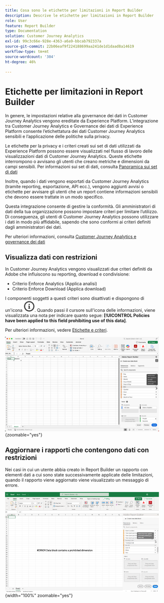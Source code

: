 ```yaml
---
title: Cosa sono le etichette per limitazioni in Report Builder
description: Descrive le etichette per limitazioni in Report Builder
role: User
feature: Report Builder
type: Documentation
solution: Customer Journey Analytics
exl-id: 99c3c66e-928e-4363-a6a9-bbcab792337a
source-git-commit: 22b06eaf9f224188699aa241de1d1daad8a14619
workflow-type: tm+mt
source-wordcount: '304'
ht-degree: 46%

---
```


# Etichette per limitazioni in Report Builder

In genere, le impostazioni relative alla governance dei dati in Customer Journey Analytics vengono ereditate da Experience Platform. L’integrazione tra Customer Journey Analytics e Governance dei dati di Experience Platform consente l’etichettatura dei dati Customer Journey Analytics sensibili e l’applicazione delle politiche sulla privacy.

Le etichette per la privacy e i criteri creati sui set di dati utilizzati da Experience Platform possono essere visualizzati nel flusso di lavoro delle visualizzazioni dati di Customer Journey Analytics. Queste etichette interrompono o avvisano gli utenti che creano metriche e dimensioni da campi sensibili. Per informazioni sui set di dati, consulta [Panoramica sui set di dati](https://experienceleague.adobe.com/en/docs/experience-platform/catalog/datasets/overview)

Inoltre, quando i dati vengono esportati da Customer Journey Analytics (tramite reporting, esportazione, API ecc.), vengono aggiunti avvisi o etichette per avvisare gli utenti che un report contiene informazioni sensibili che devono essere trattate in un modo specifico.

Questa integrazione consente di gestire la conformità. Gli amministratori di dati della tua organizzazione possono impostare criteri per limitare l’utilizzo. Di conseguenza, gli utenti di Customer Journey Analytics possono utilizzare i dati in modo più affidabile, sapendo che sono conformi ai criteri definiti dagli amministratori dei dati.

Per ulteriori informazioni, consulta [Customer Journey Analytics e governance dei dati](https://experienceleague.adobe.com/en/docs/analytics-platform/using/cja-privacy/privacy-overview)

## Visualizza dati con restrizioni

In Customer Journey Analytics vengono visualizzati due criteri definiti da Adobe che influiscono su reporting, download e condivisione:

* Criterio Enforce Analytics (Applica analisi)
* Criterio Enforce Download (Applica download)

I componenti soggetti a questi criteri sono disattivati e dispongono di un&#39;icona ![InfoOutline](/help/assets/icons/InfoOutline.svg). Quando passi il cursore sull&#39;icona delle informazioni, viene visualizzata una nota per indicare quanto segue: **[!UICONTROL Policies have been applied to this field prohibiting use of this data]**.

Per ulteriori informazioni, vedere [Etichette e criteri](https://experienceleague.adobe.com/en/docs/analytics-platform/using/cja-dataviews/data-governance).


![Nota del criterio che indica l&#39;utilizzo non consentito dei dati.](assets/restricted-label.png){zoomable="yes"}


## Aggiornare i rapporti che contengono dati con restrizioni

Nei casi in cui un utente abbia creato in Report Builder un rapporto con elementi dati a cui sono state successivamente applicate delle limitazioni, quando il rapporto viene aggiornato viene visualizzato un messaggio di errore.

![Messaggio di errore visualizzato dopo che gli elementi dati saranno stati sottoposti a restrizioni in un secondo momento.](assets/error-restricted-data.png){width="100%" zoomable="yes"}
